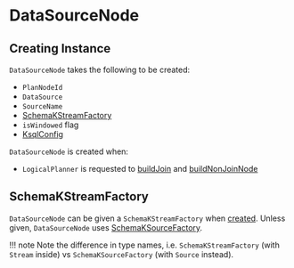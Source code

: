 # DataSourceNode

## Creating Instance

`DataSourceNode` takes the following to be created:

* <span id="id"> `PlanNodeId`
* <span id="dataSource"> `DataSource`
* <span id="alias"> `SourceName`
* [SchemaKStreamFactory](#schemaKStreamFactory)
* <span id="isWindowed"> `isWindowed` flag
* <span id="ksqlConfig"> [KsqlConfig](KsqlConfig.md)

`DataSourceNode` is created when:

* `LogicalPlanner` is requested to [buildJoin](LogicalPlanner.md#buildJoin) and [buildNonJoinNode](LogicalPlanner.md#buildNonJoinNode)

## <span id="schemaKStreamFactory"> SchemaKStreamFactory

`DataSourceNode` can be given a `SchemaKStreamFactory` when [created](#creating-instance). Unless given, `DataSourceNode` uses [SchemaKSourceFactory](SchemaKSourceFactory.md#buildSource).

!!! note
    Note the difference in type names, i.e. `SchemaKStreamFactory` (with `Stream` inside) vs `SchemaKSourceFactory` (with `Source` instead).
